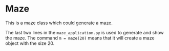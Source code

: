 Maze
====

This is a maze class which could generate a maze.

The last two lines in the `maze_application.py` is used to generate and show the maze. The command `m = maze(20)` means that it will create a maze object with the size 20.
